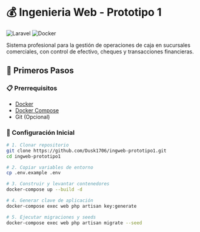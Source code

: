 # 💰 Ingenieria Web - Prototipo 1

![Laravel](https://img.shields.io/badge/Laravel-FF2D20?style=for-the-badge&logo=laravel&logoColor=white)
![Docker](https://img.shields.io/badge/Docker-2496ED?style=for-the-badge&logo=docker&logoColor=white)

Sistema profesional para la gestión de operaciones de caja en sucursales comerciales, con control de efectivo, cheques y transacciones financieras.

## 🚀 Primeros Pasos

### 📋 Prerrequisitos
- [Docker](https://www.docker.com/)
- [Docker Compose](https://docs.docker.com/compose/)
- Git (Opcional)

### 🔧 Configuración Inicial
```bash
# 1. Clonar repositorio
git clone https://github.com/Dusk1706/ingweb-prototipo1.git
cd ingweb-prototipo1

# 2. Copiar variables de entorno
cp .env.example .env

# 3. Construir y levantar contenedores
docker-compose up --build -d

# 4. Generar clave de aplicación
docker-compose exec web php artisan key:generate

# 5. Ejecutar migraciones y seeds
docker-compose exec web php artisan migrate --seed